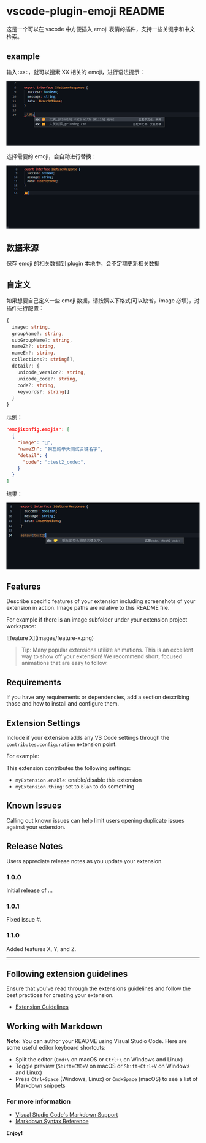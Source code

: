 # vscode-plugin-emoji README

这是一个可以在 vscode 中方便插入 emoji 表情的插件，支持一些关键字和中文检索。

## example

输入`:XX:`，就可以搜索 XX 相关的 emoji，进行语法提示：

![语法提示](./1.jpg)

选择需要的 emoji，会自动进行替换：

![替换](./2.jpg)

## 数据来源

保存 emoji 的相关数据到 plugin 本地中，会不定期更新相关数据

## 自定义

如果想要自己定义一些 emoji 数据，请按照以下格式(可以缺省，image 必填)，对插件进行配置：

```ts
{
  image: string,
  groupName?: string,
  subGroupName?: string,
  nameZh?: string,
  nameEn?: string,
  collections?: string[],
  detail?: {
    unicode_version?: string,
    unicode_code?: string,
    code?: string,
    keywords?: string[]
  }
}

```

示例：

```json
"emojiConfig.emojis": [
  {
    "image": "🤛",
    "nameZh": "朝左的拳头测试关键名字",
    "detail": {
      "code": ":test2_code:",
    }
  }
]
```

结果：

![结果](./3.jpg)

## Features

Describe specific features of your extension including screenshots of your extension in action. Image paths are relative to this README file.

For example if there is an image subfolder under your extension project workspace:

\!\[feature X\]\(images/feature-x.png\)

> Tip: Many popular extensions utilize animations. This is an excellent way to show off your extension! We recommend short, focused animations that are easy to follow.

## Requirements

If you have any requirements or dependencies, add a section describing those and how to install and configure them.

## Extension Settings

Include if your extension adds any VS Code settings through the `contributes.configuration` extension point.

For example:

This extension contributes the following settings:

- `myExtension.enable`: enable/disable this extension
- `myExtension.thing`: set to `blah` to do something

## Known Issues

Calling out known issues can help limit users opening duplicate issues against your extension.

## Release Notes

Users appreciate release notes as you update your extension.

### 1.0.0

Initial release of ...

### 1.0.1

Fixed issue #.

### 1.1.0

Added features X, Y, and Z.

---

## Following extension guidelines

Ensure that you've read through the extensions guidelines and follow the best practices for creating your extension.

- [Extension Guidelines](https://code.visualstudio.com/api/references/extension-guidelines)

## Working with Markdown

**Note:** You can author your README using Visual Studio Code. Here are some useful editor keyboard shortcuts:

- Split the editor (`Cmd+\` on macOS or `Ctrl+\` on Windows and Linux)
- Toggle preview (`Shift+CMD+V` on macOS or `Shift+Ctrl+V` on Windows and Linux)
- Press `Ctrl+Space` (Windows, Linux) or `Cmd+Space` (macOS) to see a list of Markdown snippets

### For more information

- [Visual Studio Code's Markdown Support](http://code.visualstudio.com/docs/languages/markdown)
- [Markdown Syntax Reference](https://help.github.com/articles/markdown-basics/)

**Enjoy!**
